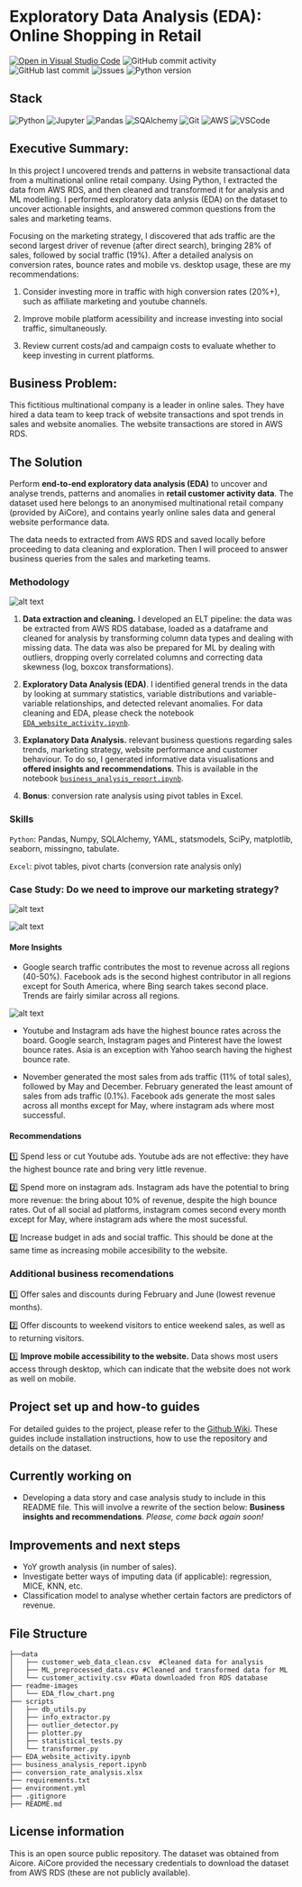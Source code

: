 # Exploratory Data Analysis (EDA): Online Shopping in Retail

[![Open in Visual Studio Code](https://img.shields.io/badge/Open%20in-Visual_Studio_Code-5C2D91?style=flat&logo=visual%20studio&logoColor=white)](https://open.vscode.dev/selvatica-36/Exploratory-data-analysis---Online-shopping-in-retail) ![GitHub commit activity](https://img.shields.io/github/commit-activity/y/selvatica-36/Exploratory-data-analysis---Online-shopping-in-retail)  ![GitHub last commit](https://img.shields.io/github/last-commit/selvatica-36/Exploratory-data-analysis---Online-shopping-in-retail)  ![issues](https://img.shields.io/github/issues/selvatica-36/Exploratory-data-analysis---Online-shopping-in-retail.svg) ![Python version](https://img.shields.io/badge/Python%20version-3.12.1-FF9900?style=flat&logo=python&logoColor=white)

## Stack
![Python](https://img.shields.io/badge/Python-3776AB?style=for-the-badge&logo=python&logoColor=white) ![Jupyter](https://img.shields.io/badge/Jupyter-298D46?style=for-the-badge&logo=jupyter&logoColor=white) ![Pandas](https://img.shields.io/badge/pandas-5C2D91?style=for-the-badge) ![SQAlchemy](https://img.shields.io/badge/SQLAlchemy-FF5722?style=for-the-badge) ![Git](https://img.shields.io/badge/Git-B1361E?style=for-the-badge&logo=git&logoColor=white) ![AWS](https://img.shields.io/badge/Amazon_AWS-FF9900?style=for-the-badge&logo=amazonaws&logoColor=white) ![VSCode](https://img.shields.io/badge/VSCode-2962FF?style=for-the-badge&logo=visual%20studio&logoColor=white)

## Executive Summary: 
In this project I uncovered trends and patterns in website transactional data from a multinational online retail company. Using Python, I extracted the data from AWS RDS, and then cleaned and transformed it for analysis and ML modelling. I performed exploratory data anlysis (EDA) on the dataset to uncover actionable insights, and answered common questions from the sales and marketing teams. 

Focusing on the marketing strategy, I discovered that ads traffic are the second largest driver of revenue (after direct search), bringing 28% of sales, followed by social traffic (19%). After a detailed analysis on conversion rates, bounce rates and mobile vs. desktop usage, these are my recommendations:

1. Consider investing more in traffic with high conversion rates (20%+), such as affiliate marketing and youtube channels.

2. Improve mobile platform acessibility and increase investing into social traffic, simultaneously.

3. Review current costs/ad and campaign costs to evaluate whether to keep investing in current platforms. 


## Business Problem: 
This fictitious multinational company is a leader in online sales. They have hired a data team to keep track of website transactions and spot trends in sales and website anomalies. The website transactions are stored in AWS RDS.

## The Solution
Perform **end-to-end exploratory data analysis (EDA)** to uncover and analyse trends, patterns and anomalies in **retail customer activity data**. The dataset used here belongs to an anonymised multinational retail company (provided by AiCore), and contains yearly online sales data and general website performance data.

The data needs to extracted from AWS RDS and saved locally before proceeding to data cleaning and exploration. Then I will proceed to answer business queries from the sales and marketing teams.

### Methodology

![alt text](/readme-images/EDA-Project.png)

1. **Data extraction and cleaning.** I developed an ELT pipeline: the data was be extracted from AWS RDS database, loaded as a dataframe and cleaned for analysis by transforming column data types and dealing with missing data. The data was also be prepared for ML by dealing with outliers, dropping overly correlated columns and correcting data skewness (log, boxcox transformations).

2. **Exploratory Data Analysis (EDA)**. I identified general trends in the data by looking at summary statistics, variable distributions and variable-variable relationships, and detected relevant anomalies. For data cleaning and EDA, please check the notebook [`EDA_website_activity.ipynb`](https://github.com/selvatica-36/Exploratory-data-analysis---Online-shopping-in-retail/blob/main/EDA_website_activity.ipynb).

3. **Explanatory Data Analysis.** relevant business questions regarding sales trends, marketing strategy, website performance and customer behaviour. To do so, I generated informative data visualisations and **offered insights and recommendations**. This is available in the notebook [`business_analysis_report.ipynb`](https://github.com/selvatica-36/Exploratory-data-analysis---Online-shopping-in-retail/blob/main/business_analysis_report.ipynb).

4. **Bonus**: conversion rate analysis using pivot tables in Excel.


### Skills

`Python`: Pandas, Numpy, SQLAlchemy, YAML, statsmodels, SciPy, matplotlib, seaborn, missingno, tabulate.

`Excel`: pivot tables, pivot charts (conversion rate analysis only)

### Case Study: Do we need to improve our marketing strategy? 

![alt text](/readme-images/marketing-strategy.png)

![alt text](/readme-images/marketing-strategy-2.png)

#### **More Insights**
- Google search traffic contributes the most to revenue across all regions (40-50%). Facebook ads is the second highest contributor in all regions except for South America, where Bing search takes second place. Trends are fairly similar across all regions.

![alt text](/readme-images/traffic_revenue_region.png)
- Youtube and Instagram ads have the highest bounce rates across the board. Google search, Instagram pages and Pinterest have the lowest bounce rates. Asia is an exception with Yahoo search having the highest bounce rate.

- November generated the most sales from ads traffic (11% of total sales), followed by May and December. February generated the least amount of sales from ads traffic (0.1%). Facebook ads generate the most sales across all months except for May, where instagram ads where most successful.

#### **Recommendations**

1️⃣ Spend less or cut Youtube ads. Youtube ads are not effective: they have the highest bounce rate and bring very little revenue.

2️⃣ Spend more on instagram ads. Instagram ads have the potential to bring more revenue: the bring about 10% of revenue, despite the high bounce rates. Out of all social ad platforms, instagram comes second every month except for May, where instagram ads where the most sucessful.

3️⃣ Increase budget in ads and social traffic. This should be done at the same time as increasing mobile accesibility to the website.

### Additional business recomendations 

1️⃣ Offer sales and discounts during February and June (lowest revenue months).

2️⃣ Offer discounts to weekend visitors to entice weekend sales, as well as to returning visitors.

3️⃣ **Improve mobile accessibility to the website.** Data shows most users access through desktop, which can indicate that the website does not work as well on mobile.

## Project set up and how-to guides
For detailed guides to the project, please refer to the [Github Wiki](https://github.com/selvatica-36/Exploratory-data-analysis---Online-shopping-in-retail/wiki). These guides include installation instructions, how to use the repository and details on the dataset. 

## Currently working on
- Developing a data story and case analysis study to include in this README file. This will involve a rewrite of the section below: **Business insights and recommendations**. *Please, come back again soon!*

## Improvements and next steps 
- YoY growth analysis (in number of sales).
- Investigate better ways of imputing data (if applicable): regression, MICE, KNN, etc.
- Classification model to analyse whether certain factors are predictors of revenue.

## File Structure
```
├──data
│   ├── customer_web_data_clean.csv  #Cleaned data for analysis
│   ├── ML_preprocessed_data.csv #Cleaned and transformed data for ML 
│   └── customer_activity.csv #Data downloaded fron RDS database 
├── readme-images
│   └── EDA_flow_chart.png
├── scripts
│   ├── db_utils.py
│   ├── info_extractor.py
│   ├── outlier_detector.py
│   ├── plotter.py
│   ├── statistical_tests.py
│   └── transformer.py 
├── EDA_website_activity.ipynb
├── business_analysis_report.ipynb
├── conversion_rate_analysis.xlsx
├── requirements.txt
├── environment.yml
├── .gitignore
├── README.md

```

## License information
This is an open source public repository. The dataset was obtained from Aicore. AiCore provided the necessary credentials to download the dataset from AWS RDS (these are not publicly available).
